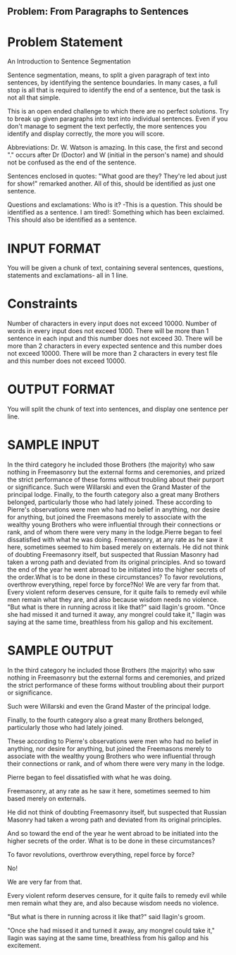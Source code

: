 Problem: From Paragraphs to Sentences
-----------------------------

# Problem Statement

An Introduction to Sentence Segmentation

Sentence segmentation, means, to split a given paragraph of text into sentences, by identifying the sentence boundaries. In many cases, a full stop is all that is required to identify the end of a sentence, but the task is not all that simple.

This is an open ended challenge to which there are no perfect solutions. Try to break up given paragraphs into text into individual sentences. Even if you don't manage to segment the text perfectly, the more sentences you identify and display correctly, the more you will score.

Abbreviations: Dr. W. Watson is amazing. In this case, the first and second "." occurs after Dr (Doctor) and W (initial in the person's name) and should not be confused as the end of the sentence.

Sentences enclosed in quotes: "What good are they? They're led about just for show!" remarked another. All of this, should be identified as just one sentence.

Questions and exclamations: Who is it? -This is a question. This should be identified as a sentence. I am tired!: Something which has been exclaimed. This should also be identified as a sentence.

# INPUT FORMAT

You will be given a chunk of text, containing several sentences, questions, statements and exclamations- all in 1 line.

# Constraints

Number of characters in every input does not exceed 10000. 
Number of words in every input does not exceed 1000. There will be more than 1 sentence in each input and this number does not exceed 30. 
There will be more than 2 characters in every expected sentence and this number does not exceed 10000. There will be more than 2 characters in every test file and this number does not exceed 10000.

# OUTPUT FORMAT

You will split the chunk of text into sentences, and display one sentence per line.

# SAMPLE INPUT

In the third category he included those Brothers (the majority) who saw nothing in Freemasonry but the external forms and ceremonies, and prized the strict performance of these forms without troubling about their purport or significance. Such were Willarski and even the Grand Master of the principal lodge. Finally, to the fourth category also a great many Brothers belonged, particularly those who had lately joined. These according to Pierre's observations were men who had no belief in anything, nor desire for anything, but joined the Freemasons merely to associate with the wealthy young Brothers who were influential through their connections or rank, and of whom there were very many in the lodge.Pierre began to feel dissatisfied with what he was doing. Freemasonry, at any rate as he saw it here, sometimes seemed to him based merely on externals. He did not think of doubting Freemasonry itself, but suspected that Russian Masonry had taken a wrong path and deviated from its original principles. And so toward the end of the year he went abroad to be initiated into the higher secrets of the order.What is to be done in these circumstances? To favor revolutions, overthrow everything, repel force by force?No! We are very far from that. Every violent reform deserves censure, for it quite fails to remedy evil while men remain what they are, and also because wisdom needs no violence. "But what is there in running across it like that?" said Ilagin's groom. "Once she had missed it and turned it away, any mongrel could take it," Ilagin was saying at the same time, breathless from his gallop and his excitement. 

# SAMPLE OUTPUT

In the third category he included those Brothers (the majority) who saw nothing in Freemasonry but the external forms and ceremonies, and prized the strict performance of these forms without troubling about their purport or significance.

Such were Willarski and even the Grand Master of the principal lodge.

Finally, to the fourth category also a great many Brothers belonged, particularly those who had lately joined.

These according to Pierre's observations were men who had no belief in anything, nor desire for anything, but joined the Freemasons merely to associate with the wealthy young Brothers who were influential through their connections or rank, and of whom there were very many in the lodge.

Pierre began to feel dissatisfied with what he was doing.

Freemasonry, at any rate as he saw it here, sometimes seemed to him based merely on externals.

He did not think of doubting Freemasonry itself, but suspected that Russian Masonry had taken a wrong path and deviated from its original principles.

And so toward the end of the year he went abroad to be initiated into the higher secrets of the order.
What is to be done in these circumstances?

To favor revolutions, overthrow everything, repel force by force?

No!

We are very far from that.

Every violent reform deserves censure, for it quite fails to remedy evil while men remain what they are, and also because wisdom needs no violence.

"But what is there in running across it like that?" said Ilagin's groom.

"Once she had missed it and turned it away, any mongrel could take it," Ilagin was saying at the same time, breathless from his gallop and his excitement.
